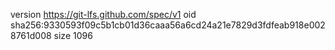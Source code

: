 version https://git-lfs.github.com/spec/v1
oid sha256:9330593f09c5b1cb01d36caaa56a6cd24a21e7829d3fdfeab918e0028761d008
size 1096
